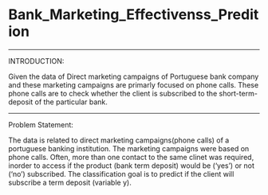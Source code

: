 # Bank_Marketing_Effectivenss_Predition

--------------------------------------
INTRODUCTION:
 
Given the data of Direct marketing campaigns of Portuguese bank company and these marketing campaigns are primarly focused on phone calls.
These phone calls are to check whether the client is subscribed to the short-term-deposit of the particular bank.

--------------------------------------
Problem Statement:

The data is related to direct marketing campaigns(phone calls) of a portuguese banking institution.
The marketing campaigns were based on phone calls. Often, more than one contact to the same clinet was required, inorder to access if the 
product (bank term deposit) would be (‘yes’) or not (‘no’) subscribed. The classification goal is to predict if the client will subscribe a term deposit (variable y).
